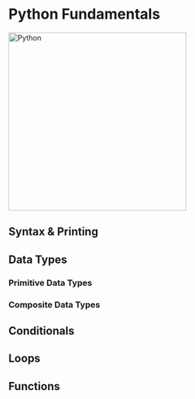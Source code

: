 # Python Fundamentals

<img src="https://github.com/adion81/python_lectures/blob/master/assets/python.png" alt="Python" width="350px" > 


## Syntax  & Printing


## Data Types

### Primitive Data Types

### Composite Data Types

## Conditionals

## Loops

## Functions

